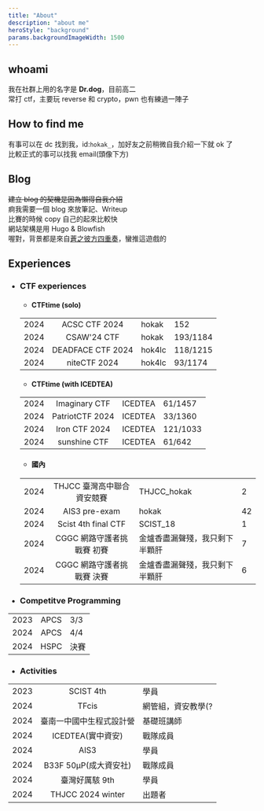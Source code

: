 ```yaml
---
title: "About"
description: "about me"
heroStyle: "background"
params.backgroundImageWidth: 1500
---
```


## whoami

我在社群上用的名字是 **Dr.dog**，目前高二  
常打 ctf，主要玩 reverse 和 crypto，pwn 也有練過一陣子

## How to find me

有事可以在 dc 找到我，id:`hokak_`，加好友之前稍微自我介紹一下就 ok 了  
比較正式的事可以找我 email(頭像下方)

## Blog

~~建立 blog 的契機是因為懶得自我介紹~~  
痾我需要一個 blog 來放筆記、Writeup  
比賽的時候 copy 自己的起來比較快  
網站架構是用 Hugo & Blowfish  
喔對，背景都是來自[蒼之彼方四重奏](https://store.steampowered.com/app/1044620/_/)，蠻推這遊戲的

## Experiences

- ### CTF experiences

  - #### CTFtime (solo)

  |      |                   |        |          |
  | :--- | :---------------: | :----- | :------- |
  | 2024 |   ACSC CTF 2024   | hokak  | 152      |
  | 2024 |    CSAW'24 CTF    | hokak  | 193/1184 |
  | 2024 | DEADFACE CTF 2024 | hok4lc | 118/1215 |
  | 2024 | niteCTF 2024      | hok4lc | 93/1174  |

  - #### CTFtime (with ICEDTEA)

  |      |                 |         |          |
  | :--- | :-------------: | :------ | :------- |
  | 2024 |  Imaginary CTF  | ICEDTEA | 61/1457  |
  | 2024 | PatriotCTF 2024 | ICEDTEA | 33/1360  |
  | 2024 |  Iron CTF 2024  | ICEDTEA | 121/1033 |
  | 2024 |  sunshine CTF   | ICEDTEA | 61/642   |

  - #### 國內

  |      |                            |                                |     |
  | :--- | :------------------------: | :----------------------------- | :-- |
  | 2024 | THJCC 臺灣高中聯合資安競賽 | THJCC_hokak                    | 2   |
  | 2024 |       AIS3 pre-exam        | hokak                          | 42  |
  | 2024 |    Scist 4th final CTF     | SCIST_18                       | 1   |
  | 2024 | CGGC 網路守護者挑戰賽 初賽 | 金爐香盡漏聲殘，我只剩下半顆肝 | 7   |
  | 2024 | CGGC 網路守護者挑戰賽 決賽 | 金爐香盡漏聲殘，我只剩下半顆肝 | 6   |

- ### Competitve Programming

|      |      |      |
| :--- | :--: | :--- |
| 2023 | APCS | 3/3  |
| 2024 | APCS | 4/4  |
| 2024 | HSPC | 決賽 |

- ### Activities

|      |                          |                    |
| :--- | :----------------------: | :----------------- |
| 2023 |        SCIST 4th         | 學員               |
| 2024 |          TFcis           | 網管組，資安教學(? |
| 2024 | 臺南一中國中生程式設計營 | 基礎班講師         |
| 2024 |    ICEDTEA(實中資安)     | 戰隊成員           |
| 2024 |           AIS3           | 學員               |
| 2024 |  B33F 50μP(成大資安社)   | 戰隊成員           |
| 2024 |      臺灣好厲駭 9th      | 學員               |
| 2024 |  THJCC 2024 winter     | 出題者              |
